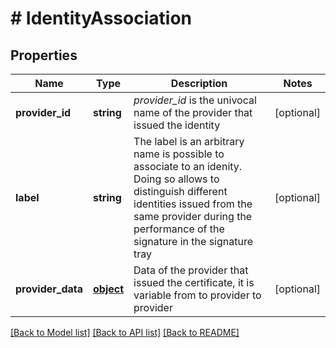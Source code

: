 # # IdentityAssociation

## Properties

Name | Type | Description | Notes
------------ | ------------- | ------------- | -------------
**provider_id** | **string** | _provider_id_ is the univocal name of the provider that issued the identity | [optional] 
**label** | **string** | The label is an arbitrary name is possible to associate to an idenity. Doing so allows to distinguish different identities issued from the same provider during the performance of the signature in the signature tray | [optional] 
**provider_data** | [**object**](.md) | Data of the provider that issued the certificate, it is variable from to provider to provider | [optional] 

[[Back to Model list]](../../README.md#documentation-for-models) [[Back to API list]](../../README.md#documentation-for-api-endpoints) [[Back to README]](../../README.md)


